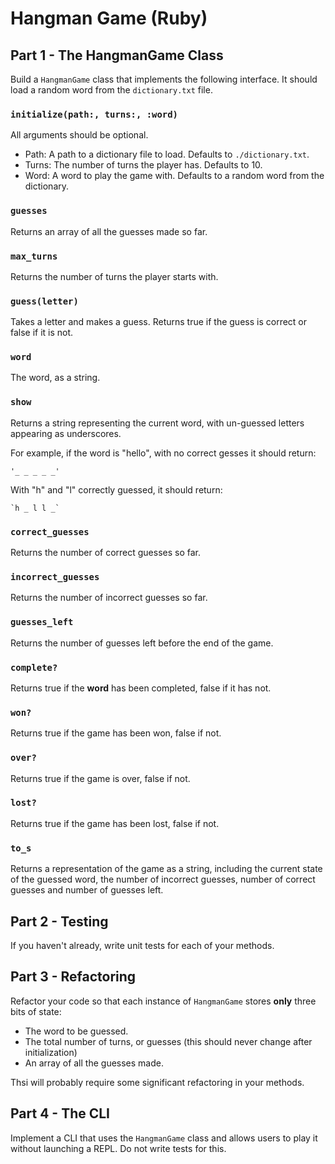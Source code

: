 # Hangman Game (Ruby)

## Part 1 - The HangmanGame Class

Build a `HangmanGame` class that implements the following interface. It should load a random word from the `dictionary.txt` file.

### `initialize(path:, turns:, :word)`

All arguments should be optional.

- Path: A path to a dictionary file to load. Defaults to `./dictionary.txt`.
- Turns: The number of turns the player has. Defaults to 10.
- Word: A word to play the game with. Defaults to a random word from the dictionary.

### `guesses`

Returns an array of all the guesses made so far.

### `max_turns`

Returns the number of turns the player starts with.

### `guess(letter)`

Takes a letter and makes a guess. Returns true if the guess is correct or false if it is not.

### `word`

The word, as a string.

### `show`

Returns a string representing the current word, with un-guessed letters appearing as underscores.

For example, if the word is "hello", with no correct gesses it should return:

```
'_ _ _ _ _'
```

With "h" and "l" correctly guessed, it should return:

```
`h _ l l _`
```

### `correct_guesses`

Returns the number of correct guesses so far.

### `incorrect_guesses`

Returns the number of incorrect guesses so far.

### `guesses_left`

Returns the number of guesses left before the end of the game.

### `complete?`

Returns true if the **word** has been completed, false if it has not.

### `won?`

Returns true if the game has been won, false if not.

### `over?`

Returns true if the game is over, false if not.

### `lost?`

Returns true if the game has been lost, false if not.

### `to_s`

Returns a representation of the game as a string, including the current state of the guessed word, the number of incorrect guesses, number of correct guesses and number of guesses left.

## Part 2 - Testing

If you haven't already, write unit tests for each of your methods.

## Part 3 - Refactoring

Refactor your code so that each instance of `HangmanGame` stores **only** three bits of state:

- The word to be guessed.
- The total number of turns, or guesses (this should never change after initialization)
- An array of all the guesses made.

Thsi will probably require some significant refactoring in your methods.

## Part 4 - The CLI

Implement a CLI that uses the `HangmanGame` class and allows users to play it without launching a REPL. Do not write tests for this.
